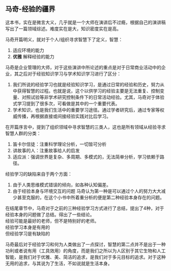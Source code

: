 ## 马奇-经验的疆界

这本书，实在是微言大义，几乎就是一个大师在演讲后不过瘾，根据自己的演讲稿写出了一篇领域综述。难度实在是大，知识密度实在是高。  

马奇开篇明义，就对于个人/组织寻求智慧下了定义，智慧：  
1. 适应环境的能力
2. **优雅** 解释经验的能力

马奇是企业管理的大师，对于这些演讲中所论述的重点是对于日常商业活动中的企业，其之后对于经验知识学习与学术知识学习进行了区分：  
1. 我们所说的经验学习也就是经验知识学习，是通过日常的经验和历史，努力从中获得智慧的过程。也就是说，这个以供学习的经验主要是无法重复、控制变量、对照试验等非学术研究控制条件下的日常活动经验。尤其，马奇对于体验式学习提到了很多次，可看做是其中的一个重要代表。
2. 学术知识，也是我们生活中的重要学习途径。通过学者研究后，通过专家等权威传播，再根据直接或间接经验实践对比后学习。

在开篇序言中，提到了组织领域中寻求智慧的三类人，这也是所有领域从经验寻求智慧人群的分类：  
1. 笛卡尔信徒：注重科学理论分析，一切皆可分析
2. 讲故事的人：注重故事给人的启发
3. 适应派：强调世界是复杂、多周期、多模式的，无法简单分析，学习依赖于路径。

经验学习的缺陷来自于两个方面：  
1. 由于人类思维模式错误的倾向，如各种认知偏差。
2. 由于经验本身与环境交互的问题
马奇认为第一种是可以通过个人的努力大大减少甚至克服的，在这个小书中所着重分析的便是第二种经验本身存在的问题。

在结尾章节中，马奇对于之前的三种经验学习方式进行了总结，提出了4种，对于经验本身的问题做了总结。得出了一些结论。  
经验可能是最好的老师，但不是特别好的老师。  
经验学习本身是有用的  
但经验学习是有缺陷的  

马奇最后对于经验学习和何为人类做出了一点探讨，智慧的第二点并不是出于一种功利或者说有用（工具效用）的角度，而是我们之所以为人区别于其它生物和人工智能，是我们对于优雅、美、简洁的追求，是我们对于多元目标的追求。对于这种无用的追求，与其说为了生活，不如说就是生活本身。  
